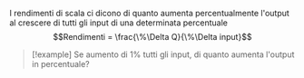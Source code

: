 I rendimenti di scala ci dicono di quanto aumenta percentualmente l'output al crescere di tutti gli input di una determinata percentuale
$$Rendimenti = \frac{\%\Delta Q}{\%\Delta input}$$

>[!example]
>Se aumento di 1% tutti gli input, di quanto aumenta l'output in percentuale?

